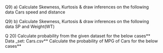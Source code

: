 Q9) a) Calculate Skewness, Kurtosis & draw inferences on the following data
Cars speed and distance

Q9) b) Calculate Skewness, Kurtosis & draw inferences on the following data
SP and Weight(WT)

Q 20) Calculate probability from the given dataset for the below cases**
Data _set: Cars.csv**
Calculate the probability of MPG of Cars for the below cases**
